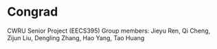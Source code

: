 # Congrad
CWRU Senior Project (EECS395)
Group members: Jieyu Ren, Qi Cheng, Zijun Liu, Dengling Zhang, Hao Yang, Tao Huang
